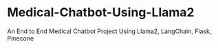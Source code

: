 # Medical-Chatbot-Using-Llama2
An End to End Medical Chatbot Project Using Llama2, LangChain, Flask, Pinecone
